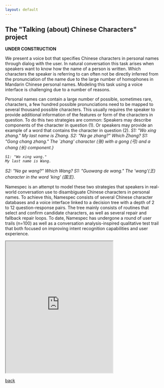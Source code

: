 ```yaml
---
layout: default
---
```


## The "Talking (about) Chinese Characters" project

**UNDER CONSTRUCTION**

We present a voice bot that specifies Chinese characters in personal names through dialog with the user. In natural conversation this task arises when speakers want to know how the name of a person is written. Which characters the speaker is referring to can often not be directly inferred from the pronunciation of the name due to the large number of homophones in Mandarin Chinese personal names. Modeling this task using a voice interface is challenging due to a number of reasons. 

Personal names can contain a large number of possible, sometimes rare, characters, a few hundred possible pronunciations need to be mapped to several thousand possible characters. This usually requires the speaker to provide additional information of the features or form of the characters in question. To do this two strategies are common: Speakers may describe components of the character in question (1). Or speakers may provide an example of a word that contains the character in question (2). 
<i>
  	 S1: "Wo xing zhang."
	       My last name is Zhang.
    S2: "Na ge zhang?"
	     Which Zhang?
    S1: "Gong chang zhang."
	    The `zhang' character (张) with a gong (弓) and a chang (长) component.}

	S1: "Wo xing wang."
	My last name is Wang.
   S2: "Na ge wang?" 
	Which Wang?
 S1: "Guowang de wang."
	The 'wang'(王) character in the word 'king' (国王).
</i>

Namespec is an attempt to model these two strategies that speakers in real-world conversation use to disambiguate Chinese characters in personal names. To achieve this, Namespec consists of several Chinese character databases and a voice interface linked to a decision tree with a depth of 2 to 12 question-response pairs. The tree mainly consists of routines that select and confirm candidate characters, as well as several repair and fallback repair loops. To date, Namespec has undergone a round of user trails (n=100) as well as a conversation analysis-inspired qualitative test trail that both focused on improving intent recognition capabilities and user experience. 


<iframe
    allow="microphone;"
    width="350"
    height="430"
    src="https://console.dialogflow.com/api-client/demo/embedded/1779b520-551f-4bbf-bc9c-0a5154f217e0">
</iframe>


[back](./)
